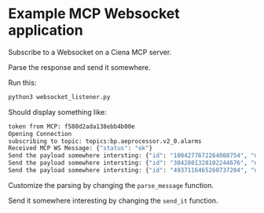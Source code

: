 # Example MCP Websocket application

Subscribe to a Websocket on a Ciena MCP server.

Parse the response and send it somewhere.

Run this:

```bash
python3 websocket_listener.py
```

Should display something like:

```sh
token from MCP: f580d2ada138ebb4b00e
Opening Connection
subscribing to topic: topics:bp.aeprocessor.v2_0.alarms
Received MCP WS Message: {"status": "ok"}
Send the payload somewhere intersting: {"id": "1004277672264008754", "node-type": "3928", "severity": "MAJOR"}
Send the payload somewhere intersting: {"id": "3042801328102244676", "node-type": "3928", "severity": "MAJOR"}
Send the payload somewhere intersting: {"id": "4937116465260737204", "node-type": "3928", "severity": "INFO"}
```

Customize the parsing by changing the `parse_message` function.

Send it somewhere interesting by changing the `send_it` function.
